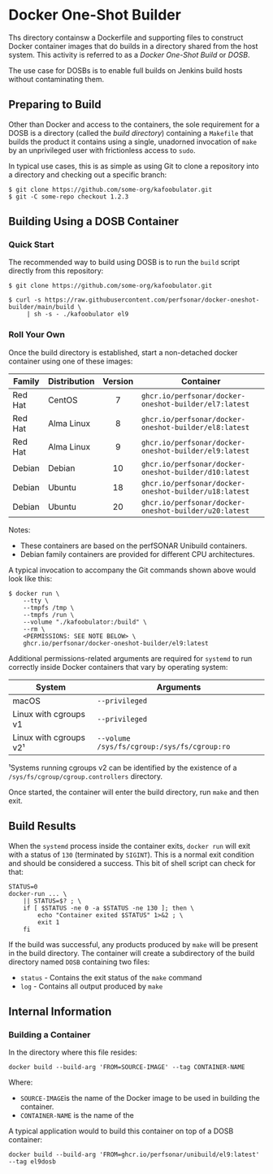 # Docker One-Shot Builder

Ths directory containsw a Dockerfile and supporting files to construct
Docker container images that do builds in a directory shared from the
host system.  This activity is referred to as a _Docker One-Shot
Build_ or _DOSB_.

The use case for DOSBs is to enable full builds on Jenkins build hosts
without contaminating them.


## Preparing to Build

Other than Docker and access to the containers, the sole requirement
for a DOSB is a directory (called the _build directory_) containing a
`Makefile` that builds the product it contains using a single,
unadorned invocation of `make` by an unprivileged user with
frictionless access to `sudo`.

In typical use cases, this is as simple as using Git to clone a
repository into a directory and checking out a specific branch:

```
$ git clone https://github.com/some-org/kafoobulator.git
$ git -C some-repo checkout 1.2.3
```


## Building Using a DOSB Container

### Quick Start

The recommended way to build using DOSB is to run the `build` script
directly from this repository:

```
$ git clone https://github.com/some-org/kafoobulator.git

$ curl -s https://raw.githubusercontent.com/perfsonar/docker-oneshot-builder/main/build \
     | sh -s - ./kafoobulator el9
```

### Roll Your Own

Once the build directory is established, start a non-detached docker
container using one of these images:

| Family | Distribution | Version | Container |
|--------|--------------|:-------:|-----------|
| Red Hat | CentOS | 7 | `ghcr.io/perfsonar/docker-oneshot-builder/el7:latest` |
| Red Hat | Alma Linux | 8 | `ghcr.io/perfsonar/docker-oneshot-builder/el8:latest` |
| Red Hat | Alma Linux | 9 | `ghcr.io/perfsonar/docker-oneshot-builder/el9:latest` |
| Debian | Debian | 10 | `ghcr.io/perfsonar/docker-oneshot-builder/d10:latest` |
| Debian | Ubuntu | 18 | `ghcr.io/perfsonar/docker-oneshot-builder/u18:latest` |
| Debian | Ubuntu | 20 | `ghcr.io/perfsonar/docker-oneshot-builder/u20:latest` |

Notes:

 * These containers are based on the perfSONAR Unibuild containers.
 * Debian family containers are provided for different CPU
architectures.

A typical invocation to accompany the Git commands shown above would
look like this:

```
$ docker run \
    --tty \
    --tmpfs /tmp \
    --tmpfs /run \
    --volume "./kafoobulator:/build" \
    --rm \
    <PERMISSIONS: SEE NOTE BELOW> \
    ghcr.io/perfsonar/docker-oneshot-builder/el9:latest
```

Additional permissions-related arguments are required for `systemd` to
run correctly inside Docker containers that vary by operating system:

| System | Arguments |
|--------|-----------|
| macOS | `--privileged` |
| Linux with cgroups v1 | `--privileged` |
| Linux with cgroups v2¹ | `--volume /sys/fs/cgroup:/sys/fs/cgroup:ro` |

¹Systems running cgroups v2 can be identified by the existence of a
 `/sys/fs/cgroup/cgroup.controllers` directory.

Once started, the container will enter the build directory, run `make`
and then exit.

## Build Results

When the `systemd` process inside the container exits, `docker run`
will exit with a status of `130` (terminated by `SIGINT`).  This is a
normal exit condition and should be considered a success.  This bit of
shell script can check for that:

```
STATUS=0
docker-run ... \
    || STATUS=$? ; \
    if [ $STATUS -ne 0 -a $STATUS -ne 130 ]; then \
        echo "Container exited $STATUS" 1>&2 ; \
        exit 1
    fi
```

If the build was successful, any products produced by `make` will be
present in the build directory.  The container will create a
subdirectory of the build directory named `DOSB` containing two files:

 * `status` - Contains the exit status of the `make` command
 * `log` - Contains all output produced by `make`



## Internal Information


### Building a Container

In the directory where this file resides:
```
docker build --build-arg 'FROM=SOURCE-IMAGE' --tag CONTAINER-NAME
```
Where:
 * `SOURCE-IMAGE`is the name of the Docker image to be used in building the container.
  * `CONTAINER-NAME` is the name of the

A typical application would to build this container on top of a DOSB container:
```
docker build --build-arg 'FROM=ghcr.io/perfsonar/unibuild/el9:latest' --tag el9dosb
```
